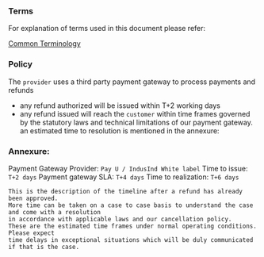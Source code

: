 ### Terms
For explanation of terms used in this document please refer:

[Common Terminology](../common/terminology.md)


### Policy
The `provider` uses a third party payment gateway to process payments and refunds

* any refund authorized will be issued within T+2 working days
* any refund issued will reach the `customer` within time frames governed by the statutory laws and technical limitations of our payment gateway.
an estimated time to resolution is mentioned in the annexure:

### Annexure:
Payment Gateway Provider: `Pay U / IndusInd White label`
Time to issue: `T+2 days`
Payment gateway SLA: `T+4 days`
Time to realization: `T+6 days`


```
This is the description of the timeline after a refund has already been approved.
More time can be taken on a case to case basis to understand the case and come with a resolution 
in accordance with applicable laws and our cancellation policy.
These are the estimated time frames under normal operating conditions. Please expect 
time delays in exceptional situations which will be duly communicated if that is the case.
```